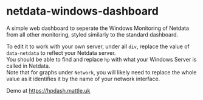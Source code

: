 # netdata-windows-dashboard
A simple web dashboard to seperate the Windows Monitoring of Netdata from all other monitoring, styled similarly to the standard dashboard.

To edit it to work with your own server, under all ```div```, replace the value of ```data-netdata``` to reflect your Netdata server.<br>
You should be able to find and replace ```hp``` with what your Windows Server is called in Netdata.<br>
Note that for graphs under ```Network```, you will likely need to replace the whole value as it identifies it by the name of your network interface.

Demo at https://hpdash.mattle.uk
